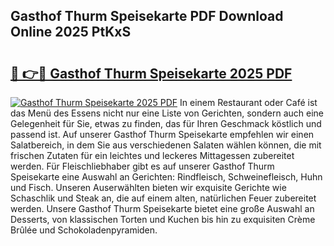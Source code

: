 ## Gasthof Thurm Speisekarte PDF Download Online 2025 PtKxS

# <h2><a href="http://gca70n0.nevu.top/?p=Gasthof+Thurm+Speisekarte">🔗 👉🔴 Gasthof Thurm Speisekarte 2025 PDF</a></h2>

[![Gasthof Thurm Speisekarte 2025 PDF](https://i.imgur.com/dBaPXMq.png)](http://gca70n0.nevu.top/?p=Gasthof+Thurm+Speisekarte)
In einem Restaurant oder Café ist das Menü des Essens nicht nur eine Liste von Gerichten, sondern auch eine Gelegenheit für Sie, etwas zu finden, das für Ihren Geschmack köstlich und passend ist. Auf unserer Gasthof Thurm Speisekarte empfehlen wir einen Salatbereich, in dem Sie aus verschiedenen Salaten wählen können, die mit frischen Zutaten für ein leichtes und leckeres Mittagessen zubereitet werden. Für Fleischliebhaber gibt es auf unserer Gasthof Thurm Speisekarte eine Auswahl an Gerichten: Rindfleisch, Schweinefleisch, Huhn und Fisch. Unseren Auserwählten bieten wir exquisite Gerichte wie Schaschlik und Steak an, die auf einem alten, natürlichen Feuer zubereitet werden. Unsere Gasthof Thurm Speisekarte bietet eine große Auswahl an Desserts, von klassischen Torten und Kuchen bis hin zu exquisiten Crème Brûlée und Schokoladenpyramiden.
